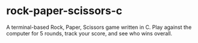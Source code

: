 # rock-paper-scissors-c
A terminal-based Rock, Paper, Scissors game written in C. Play against the computer for 5 rounds, track your score, and see who wins overall.
